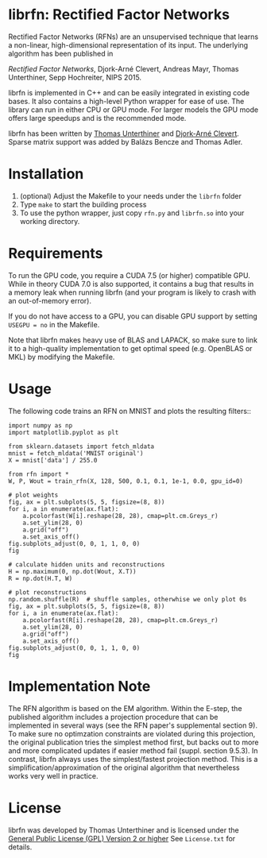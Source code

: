 # librfn: Rectified Factor Networks

Rectified Factor Networks (RFNs) are an unsupervised technique that learns a non-linear, high-dimensional representation of its input. The underlying algorithm has been published in

*Rectified Factor Networks*, Djork-Arné Clevert, Andreas Mayr, Thomas Unterthiner, Sepp Hochreiter, NIPS 2015.

librfn is implemented in C++ and can be easily integrated in existing code bases. It also contains a high-level Python wrapper for ease of use. The library can run in either CPU or GPU mode. For larger models the GPU mode offers large speedups and is the recommended mode.

librfn has been written by [Thomas Unterthiner](http://www.bioinf.jku.at/people/unterthiner/) and [Djork-Arné Clevert](http://www.bioinf.jku.at/people/clevert/). Sparse matrix support was added by Balázs Bencze and Thomas Adler.

# Installation

1. (optional) Adjust the Makefile to your needs under the `librfn` folder
2. Type `make` to start the building process
3. To use the python wrapper, just copy `rfn.py` and `librfn.so` into your  working directory.


# Requirements
To run the GPU code, you require a CUDA 7.5 (or higher) compatible GPU. While in theory CUDA 7.0 is also supported, it contains a bug that results in a memory leak when running librfn (and your program is likely to crash with an out-of-memory error).

If you do not have access to a GPU, you can disable GPU support by setting `USEGPU = no` in the Makefile.

Note that librfn makes heavy use of BLAS and LAPACK, so make sure to link it to a high-quality implementation to get optimal speed (e.g. OpenBLAS or MKL) by modifying the Makefile.


# Usage

The following code trains an RFN on MNIST and plots the resulting filters::

    import numpy as np
    import matplotlib.pyplot as plt

    from sklearn.datasets import fetch_mldata
    mnist = fetch_mldata('MNIST original')
    X = mnist['data'] / 255.0

    from rfn import *
    W, P, Wout = train_rfn(X, 128, 500, 0.1, 0.1, 1e-1, 0.0, gpu_id=0)

    # plot weights
    fig, ax = plt.subplots(5, 5, figsize=(8, 8))
    for i, a in enumerate(ax.flat):
        a.pcolorfast(W[i].reshape(28, 28), cmap=plt.cm.Greys_r)
        a.set_ylim(28, 0)
        a.grid("off")
        a.set_axis_off()
    fig.subplots_adjust(0, 0, 1, 1, 0, 0)
    fig

    # calculate hidden units and reconstructions
    H = np.maximum(0, np.dot(Wout, X.T))
    R = np.dot(H.T, W)

    # plot reconstructions
    np.random.shuffle(R)  # shuffle samples, otherwhise we only plot 0s
    fig, ax = plt.subplots(5, 5, figsize=(8, 8))
    for i, a in enumerate(ax.flat):
        a.pcolorfast(R[i].reshape(28, 28), cmap=plt.cm.Greys_r)
        a.set_ylim(28, 0)
        a.grid("off")
        a.set_axis_off()
    fig.subplots_adjust(0, 0, 1, 1, 0, 0)
    fig


# Implementation Note

The RFN algorithm is based on the EM algorithm. Within the E-step, the published algorithm includes a projection procedure that can be implemented in several ways (see the RFN paper's supplemental section 9). To make sure no optimzation constraints are violated during this projection, the original publication tries the simplest method first, but backs out to more and more complicated updates if easier method fail (suppl. section 9.5.3).
In contrast, librfn always uses the simplest/fastest projection method. This is a simplification/approximation of the original algorithm that nevertheless works very well in practice.


# License
librfn was developed by Thomas Unterthiner and is licensed under the [General Public License (GPL) Version 2 or higher](http://www.gnu.org/licenses/gpl-2.0.html) See ``License.txt`` for details.
